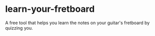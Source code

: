 # learn-your-fretboard
A free tool that helps you learn the notes on your guitar's fretboard by quizzing you.
